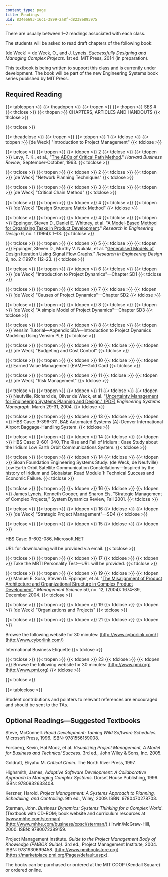 ```yaml
---
content_type: page
title: Readings
uid: 834e6693-16c1-3899-2a8f-d8238e895975
---
```


There are usually between 1–2 readings associated with each class.

The students will be asked to read draft chapters of the following book:

\[de Weck\] = de Weck, O., and J. Lyneis. _Successfully Designing and Managing Complex Projects_. 1st ed. MIT Press, 2014 (in preparation).

This textbook is being written to support this class and is currently under development. The book will be part of the new Engineering Systems book series published by MIT Press.

Required Reading
----------------

{{< tableopen >}}
{{< theadopen >}}
{{< tropen >}}
{{< thopen >}}
SES #
{{< thclose >}}
{{< thopen >}}
CHAPTERS, ARTICLES AND HANDOUTS
{{< thclose >}}

{{< trclose >}}

{{< theadclose >}}
{{< tropen >}}
{{< tdopen >}}
1
{{< tdclose >}}
{{< tdopen >}}
\[de Weck\] "Introduction to Project Management"
{{< tdclose >}}

{{< trclose >}}
{{< tropen >}}
{{< tdopen >}}
2
{{< tdclose >}}
{{< tdopen >}}
Levy, F. K., et al., "[The ABCs of Critical Path Method](http://hbr.org/product/a/an/63508-PDF-ENG?cm_sp=doi-_-article-_-63508-PDF-ENG&referral=00103)." _Harvard Business Review_, September-October, 1963.
{{< tdclose >}}

{{< trclose >}}
{{< tropen >}}
{{< tdopen >}}
2
{{< tdclose >}}
{{< tdopen >}}
\[de Weck\] "Network Planning Techniques"
{{< tdclose >}}

{{< trclose >}}
{{< tropen >}}
{{< tdopen >}}
3
{{< tdclose >}}
{{< tdopen >}}
\[de Weck\] "Critical Chain Method"
{{< tdclose >}}

{{< trclose >}}
{{< tropen >}}
{{< tdopen >}}
4
{{< tdclose >}}
{{< tdopen >}}
\[de Weck\] "Design Structure Matrix Method"
{{< tdclose >}}

{{< trclose >}}
{{< tropen >}}
{{< tdopen >}}
4
{{< tdclose >}}
{{< tdopen >}}
Eppinger, Steven D., Daniel E. Whitney, et al. "[A Model-Based Method for Organizing Tasks in Product Development](http://link.springer.com/article/10.1007%2FBF01588087)." _Research in Engineering Design_ 6, no. 1 (1994): 1–13.
{{< tdclose >}}

{{< trclose >}}
{{< tropen >}}
{{< tdopen >}}
5
{{< tdclose >}}
{{< tdopen >}}
Eppinger, Steven D., Murthy V. Nukala, et al. "[Generalised Models of Design Iteration Using Signal Flow Graphs](http://link.springer.com/article/10.1007/BF01596486)." _Research in Engineering Design_ 9, no. 2 (1997): 112–23.
{{< tdclose >}}

{{< trclose >}}
{{< tropen >}}
{{< tdopen >}}
6
{{< tdclose >}}
{{< tdopen >}}
\[de Weck\] "Introduction to Project Dynamics"—Chapter SD1
{{< tdclose >}}

{{< trclose >}}
{{< tropen >}}
{{< tdopen >}}
7
{{< tdclose >}}
{{< tdopen >}}
\[de Weck\] "Causes of Project Dynamics"—Chapter SD2
{{< tdclose >}}

{{< trclose >}}
{{< tropen >}}
{{< tdopen >}}
8
{{< tdclose >}}
{{< tdopen >}}
\[de Weck\] "A simple Model of Project Dynamics"—Chapter SD3
{{< tdclose >}}

{{< trclose >}}
{{< tropen >}}
{{< tdopen >}}
8
{{< tdclose >}}
{{< tdopen >}}
Vensim Tutorial—Appendix SDA—Introduction to Project Dynamics Modeling Using Vensim PLE
{{< tdclose >}}

{{< trclose >}}
{{< tropen >}}
{{< tdopen >}}
10
{{< tdclose >}}
{{< tdopen >}}
\[de Weck\] "Budgeting and Cost Control"
{{< tdclose >}}

{{< trclose >}}
{{< tropen >}}
{{< tdopen >}}
10
{{< tdclose >}}
{{< tdopen >}}
Earned Value Management (EVM)—Gold Card
{{< tdclose >}}

{{< trclose >}}
{{< tropen >}}
{{< tdopen >}}
11
{{< tdclose >}}
{{< tdopen >}}
\[de Weck\] "Risk Management"
{{< tdclose >}}

{{< trclose >}}
{{< tropen >}}
{{< tdopen >}}
11
{{< tdclose >}}
{{< tdopen >}}
Neufville, Richard de, Oliver de Weck, et al. "[Uncertainty Management for Engineering Systems Planning and Design." (PDF)](http://esd.mit.edu/symposium/pdfs/monograph/uncertainty.pdf) _Engineering Systems Monograph_. March 29-31, 2004.
{{< tdclose >}}

{{< trclose >}}
{{< tropen >}}
{{< tdopen >}}
13
{{< tdclose >}}
{{< tdopen >}}
HBS Case: 9-396-311, BAE Automated Systems (A): Denver International Airport Baggage-Handling System.
{{< tdclose >}}

{{< trclose >}}
{{< tropen >}}
{{< tdopen >}}
14
{{< tdclose >}}
{{< tdopen >}}
HBS Case: 9-601-040, The Rise and Fall of Iridium : Case Study about the Iridium Low Earth Orbit Communications System.
{{< tdclose >}}

{{< trclose >}}
{{< tropen >}}
{{< tdopen >}}
14
{{< tdclose >}}
{{< tdopen >}}
Sloan Foundation Engineering Systems Study: (de Weck, de Neufville) Low Earth Orbit Satellite Communication Constellations—Inspired by the history of Iridium and Globalstar. Read Module 1: Technical Success and Economic Failure.
{{< tdclose >}}

{{< trclose >}}
{{< tropen >}}
{{< tdopen >}}
16
{{< tdclose >}}
{{< tdopen >}}
James Lyneis, Kenneth Cooper, and Sharon Els, "Strategic Management of Complex Projects," System Dynamics Review, Fall 2001.
{{< tdclose >}}

{{< trclose >}}
{{< tropen >}}
{{< tdopen >}}
16
{{< tdclose >}}
{{< tdopen >}}
\[de Weck\] "Strategic Project Management"—SD4
{{< tdclose >}}

{{< trclose >}}
{{< tropen >}}
{{< tdopen >}}
15
{{< tdclose >}}
{{< tdopen >}}


HBS Case: 9-602-086, Microsoft.NET

URL for downloading will be provided via email.
{{< tdclose >}}

{{< trclose >}}
{{< tropen >}}
{{< tdopen >}}
17
{{< tdclose >}}
{{< tdopen >}}
Take the MBTI Personality Test—URL will be provided.
{{< tdclose >}}

{{< trclose >}}
{{< tropen >}}
{{< tdopen >}}
19
{{< tdclose >}}
{{< tdopen >}}
Manuel E. Sosa, Steven D. Eppinger, et al. "[The Misalignment of Product Architecture and Organizational Structure in Complex Product Development](http://dx.doi.org/10.1287/mnsc.1040.0289)." _Management Science_ 50, no. 12, (2004): 1674–89, December 2004.
{{< tdclose >}}

{{< trclose >}}
{{< tropen >}}
{{< tdopen >}}
19
{{< tdclose >}}
{{< tdopen >}}
\[de Weck\] "Organizations and Projects"
{{< tdclose >}}

{{< trclose >}}
{{< tropen >}}
{{< tdopen >}}
21
{{< tdclose >}}
{{< tdopen >}}


Browse the following website for 30 minutes: [http://www.cyborlink.com/](http://www.cyborlink.com/)

International Business Etiquette
{{< tdclose >}}

{{< trclose >}}
{{< tropen >}}
{{< tdopen >}}
23
{{< tdclose >}}
{{< tdopen >}}
Browse the following website for 30 minutes: [http://www.pmi.org](http://www.pmi.org)
{{< tdclose >}}

{{< trclose >}}

{{< tableclose >}}

Student contributions and pointers to relevant references are encouraged and should be sent to the TAs.

Optional Readings—Suggested Textbooks
-------------------------------------

Steve, McConnell. _Rapid Development: Taming Wild Software Schedules._ Microsoft Press, 1996. ISBN: 9781556159008.

Forsberg, Kevin, Hal Mooz, et al. _Visualizing Project Management, A Model for Business and Technical Success_. 3rd ed., John Wiley & Sons, Inc. 2005.

Goldratt, Eliyahu M. _Critical Chain_. The North River Press, 1997.

Highsmith, James, _Adaptive Software Development: A Collaborative Approach to Managing Complex Systems_. Dorset House Publishing, 1999. ISBN: 9780932633408.

Kerzner, Harold. _Project Management: A Systems Approach to Planning, Scheduling, and Controlling_. 9th ed., Wiley, 2009. ISBN: 9780470278703.

Sterman, John. _Business Dynamics: Systems Thinking for a Complex World_. (Textbook with CD-ROM; book website and curriculum resources at [www.mhhe.com/sterman](http://www.mhhe.com/business/opsci/sterman/).) Irwin/McGraw-Hill, 2000. ISBN: 9780072389159.

Project Management Institute. _Guide to the Project Management Body of Knowledge (PMBOK Guide)_. 3rd ed., Project Management Institute, 2004. ISBN: 9781930699458. [http://www.pmibookstore.org](https://marketplace.pmi.org/Pages/default.aspx).

The books can be purchased or ordered at the MIT COOP (Kendall Square) or ordered online.